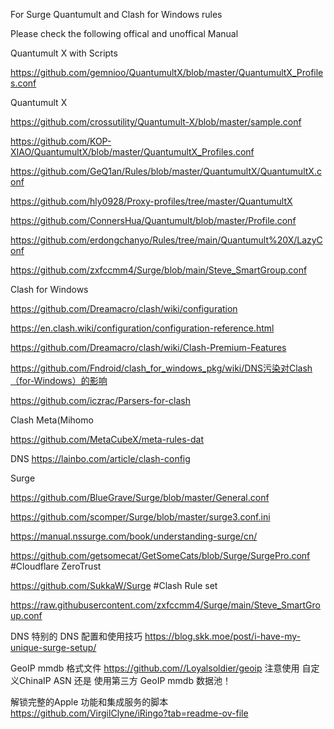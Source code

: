 For Surge Quantumult and Clash for Windows rules

Please check the following offical and unoffical Manual

Quantumult X with Scripts  

https://github.com/gemnioo/QuantumultX/blob/master/QuantumultX_Profiles.conf


Quantumult X  

https://github.com/crossutility/Quantumult-X/blob/master/sample.conf

https://github.com/KOP-XIAO/QuantumultX/blob/master/QuantumultX_Profiles.conf

https://github.com/GeQ1an/Rules/blob/master/QuantumultX/QuantumultX.conf

https://github.com/hly0928/Proxy-profiles/tree/master/QuantumultX

https://github.com/ConnersHua/Quantumult/blob/master/Profile.conf

https://github.com/erdongchanyo/Rules/tree/main/Quantumult%20X/LazyConf

https://github.com/zxfccmm4/Surge/blob/main/Steve_SmartGroup.conf

Clash for Windows 

https://github.com/Dreamacro/clash/wiki/configuration

https://en.clash.wiki/configuration/configuration-reference.html

https://github.com/Dreamacro/clash/wiki/Clash-Premium-Features

https://github.com/Fndroid/clash_for_windows_pkg/wiki/DNS污染对Clash（for-Windows）的影响

https://github.com/iczrac/Parsers-for-clash

Clash Meta(Mihomo 

https://github.com/MetaCubeX/meta-rules-dat

DNS https://lainbo.com/article/clash-config


Surge 

https://github.com/BlueGrave/Surge/blob/master/General.conf

https://github.com/scomper/Surge/blob/master/surge3.conf.ini


https://manual.nssurge.com/book/understanding-surge/cn/

https://github.com/getsomecat/GetSomeCats/blob/Surge/SurgePro.conf    #Cloudflare ZeroTrust

https://github.com/SukkaW/Surge  #Clash Rule set 

https://raw.githubusercontent.com/zxfccmm4/Surge/main/Steve_SmartGroup.conf


DNS 
特别的 DNS 配置和使用技巧 
https://blog.skk.moe/post/i-have-my-unique-surge-setup/

GeoIP mmdb 格式文件
https://github.com//Loyalsoldier/geoip
注意使用 自定义ChinaIP ASN 还是 使用第三方 GeoIP mmdb 数据池！

解锁完整的Apple 功能和集成服务的脚本
https://github.com/VirgilClyne/iRingo?tab=readme-ov-file

